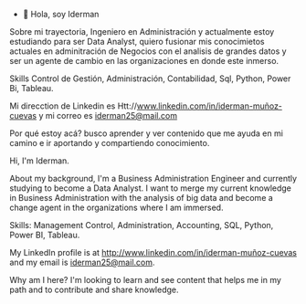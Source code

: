 - 👋 Hola, soy Iderman 

Sobre mi trayectoria, Ingeniero en Administración y actualmente estoy estudiando para ser Data Analyst, quiero fusionar mis conocimietos actuales en adminitración de Negocios con el analisis de grandes datos y ser un agente de cambio en las organizaciones en donde este inmerso.

Skills Control de Gestión, Administración, Contabilidad, Sql, Python, Power Bi, Tableau.

Mi direcction de Linkedin es Htt://www.linkedin.com/in/iderman-muñoz-cuevas y mi correo es iderman25@mail.com

Por qué estoy acá? busco aprender y ver contenido que me ayuda en mi camino e ir aportando y compartiendo conocimiento.




Hi, I'm Iderman.

About my background, I'm a Business Administration Engineer and currently studying to become a Data Analyst. I want to merge my current knowledge in Business Administration with the analysis of big data and become a change agent in the organizations where I am immersed.

Skills: Management Control, Administration, Accounting, SQL, Python, Power BI, Tableau.

My LinkedIn profile is at http://www.linkedin.com/in/iderman-muñoz-cuevas and my email is iderman25@mail.com.

Why am I here? I'm looking to learn and see content that helps me in my path and to contribute and share knowledge.





